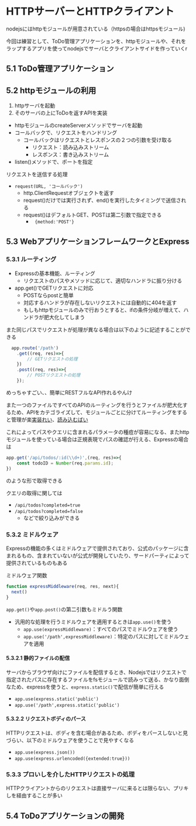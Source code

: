 # HTTPサーバーとHTTPクライアント

nodejsにはhttpモジュールが用意されている（httpsの場合はhttpsモジュール)

今回は練習として、ToDo管理アプリケーションを、httpモジュールや、それをラップするアプリを使ってnodejsでサーバとクライアントサイドを作っていくr

## 5.1 ToDo管理アプリケーション
## 5.2 httpモジュールの利用
1. httpサーバを起動
2. そのサーバの上にToDoを返すAPIを実装

* httpモジュールのcreateServerメソッドでサーバを起動
* コールバックで、リクエストをハンドリング
  * コールバックはリクエストとレスポンスの２つの引数を受け取る
    * リクエスト：読み込みストリーム
    * レスポンス：書き込みストリーム
* listen()メソッドで、ポートを指定

リクエストを送信する処理
* `request(URL, 'コールバック')`
  * http.ClientRequestオブジェクトを返す
  * request()だけでは実行されず、end()を実行したタイミングで送信される
  * request()はデフォルトGET、POSTは第二引数で指定できる
    * ` {method:'POST'}`

## 5.3 WebアプリケーションフレームワークとExpress

### 5.3.1 ルーティング
* Expressの基本機能、ルーティング
  * リクエストのパスやメソッドに応じて、適切なハンドラに振り分ける
* app.get()でGETリクエストに対応
  * POSTならpostと簡単
  * 対応するハンドラが存在しないリクエストには自動的に404を返す
  * もしもhttpモジュールのみで行おうとすると、ifの条件分岐が増えて、ハンドラが肥大化してしまう

また同じパスでリクエストが処理が異なる場合は以下のように記述することができる
```javascript
  app.route('/path')
    .get((req, res)=>{
        // GETリクエストの処理
    })
    .post((req, res)=>{
        // POSTリクエストの処理
    });
```
めっちゃすごい、、簡単にRESTフルなAPI作れるやんけ

また一つのファイルですべてのAPIのルーティングを行うとファイルが肥大化するため、APIをカテゴライズして、モジュールごとに分けてルーティングをすると管理が楽[実装れい](routes/todo.js)、[読み込むばい](./app.js)

これによってパスやクエリに含まれるパラメータの種痘が容易になる、またhttpモジュールを使っている場合は正規表現でパスの確認が行える、Expressの場合は
```javascript
app.get('/api/todos/:id(\\d+)',(req, res)=>{
    const todoID = Number(req.params.id);
})
```
のような形で取得できる

クエリの取得に関しては
* `/api/todos?completed=true`
* `/api/todos?completed=false`
  * などで絞り込みができる

### 5.3.2 ミドルウェア
Expressの機能の多くはミドルウェアで提供されており、公式のパッケージに含まれるもの、含まれていないが公式が開発していたり、サードパーティによって提供されているものもある

ミドルウェア関数
```javascript
function expressMiddleware(req, res, next){
  next()
}
```

`app.get()`や`app.post()`の第二引数もミドルう関数

* 汎用的な処理を行うミドルウェアを適用するときは`app.use()`を使う
  * `app.use(expressMiddleware)`：すべてのパスでミドルウェアを使う
  * `app.use('/path',expressMiddleware)`：特定のパスに対してミドルウェアを適用

#### 5.3.2.1 静的ファイルの配信
サーバからブラウザ向けにファイルを配信するとき、Nodejsではリクエストで指定されたパスに存在するファイルをfsモジュールで読みって送る、かなり面倒なため、expressを使うと、`express.static()`で配信が簡単に行える

* `app.use(express.static('public')`
* `app.use('/path',express.static('public')`

#### 5.3.2.2 リクエストボディのパース
HTTPリクエストは、ボディを含む場合があるため、ボディをパースしないと見づらい、以下のミドルウェアを使うことで見やすくなる
* `app.use(express.json())`
* `app.use(express.urlencoded({extended:true}))`

### 5.3.3 プロいしを介したHTTPリクエストの処理
HTTPクライアントからのリクエストは直接サーバに来るとは限らない、プリキしを経由することが多い

## 5.4 ToDoアプリケーションの開発
